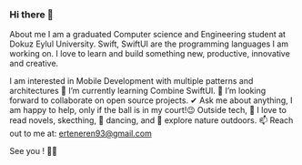 ### Hi there 👋
 About me
I am a graduated Computer science and Engineering student at Dokuz Eylul University. Swift, SwiftUI are the programming languages I am working on. I love to learn and build something new, productive, innovative and creative.

I am interested in Mobile Development with multiple patterns and architectures
🌱 I’m currently learning Combine SwiftUI.
👯 I’m looking forward to collaborate on open source projects.
✔ Ask me about anything, I am happy to help, only if the ball is in my court!😉
Outside tech, 📖 I love to read novels, skecthing, 🎵 dancing, and 🌴 explore nature outdoors.
📫 Reach out to me at: erteneren93@gmail.com

See you ! :wave::wave:
<!--
**erenerten93/erenerten93** is a ✨ _special_ ✨ repository because its `README.md` (this file) appears on your GitHub profile.

Here are some ideas to get you started:

- 🔭 I’m currently working on ...
- 🌱 I’m currently learning ...
- 👯 I’m looking to collaborate on ...
- 🤔 I’m looking for help with ...
- 💬 Ask me about ...
- 📫 How to reach me: ...
- 😄 Pronouns: ...
- ⚡ Fun fact: ...
-->
